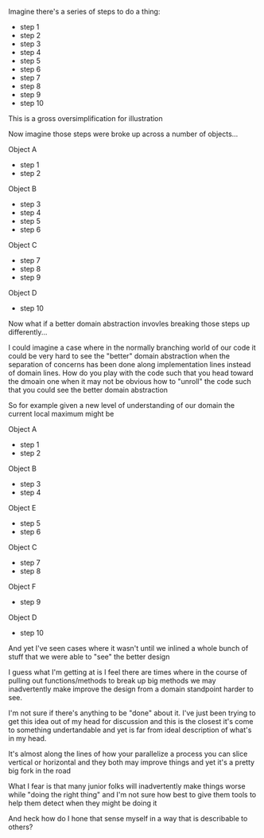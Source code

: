 Imagine there's a series of steps to do a thing:
- step 1
- step 2
- step 3
- step 4
- step 5
- step 6
- step 7
- step 8
- step 9
- step 10


This is a gross oversimplification for illustration

Now imagine those steps were broke up across a number of objects...

Object A
- step 1
- step 2

Object B
- step 3
- step 4
- step 5
- step 6

Object C
- step 7
- step 8
- step 9

Object D
- step 10


Now what if a better domain abstraction invovles breaking those steps up differently...

I could imagine a case where in the normally branching world of our code it could be very hard to see the "better" domain abstraction when the separation of concerns has been done along implementation lines instead of domain lines.
How do you play with the code such that you head toward the dmoain one when it may not be obvious how to "unroll" the code such that you could see the better domain abstraction

So for example given a new level of understanding of our domain the current local maximum might be


Object A
- step 1
- step 2

Object B
- step 3
- step 4

Object E
- step 5
- step 6

Object C
- step 7
- step 8

Object F
- step 9

Object D
- step 10


And yet I've seen cases where it wasn't until we inlined a whole bunch of stuff that we were able to "see" the better design

I guess what I'm getting at is I feel there are times where in the course of pulling out functions/methods to break up big methods we may inadvertently make improve the design from a domain standpoint harder to see.

I'm not sure if there's anything to be "done" about it. I've just been trying to get this idea out of my head for discussion and this is the closest it's come to something undertandable and yet is far from ideal description of what's in my head.

It's almost along the lines of how your parallelize a process you can slice vertical or horizontal and they both may improve things and yet it's a pretty big fork in the road

What I fear is that many junior folks will inadvertently make things worse while "doing the right thing" and I'm not sure how best to give them tools to help them detect when they might be doing it

And heck how do I hone that sense myself in a way that is describable to others?